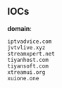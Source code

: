 
## IOCs

__domain__:

```text
iptvadvice.com
jvtvlive.xyz
streamxpert.net
tiyanhost.com
tiyansoft.com
xtreamui.org
xuione.one
```